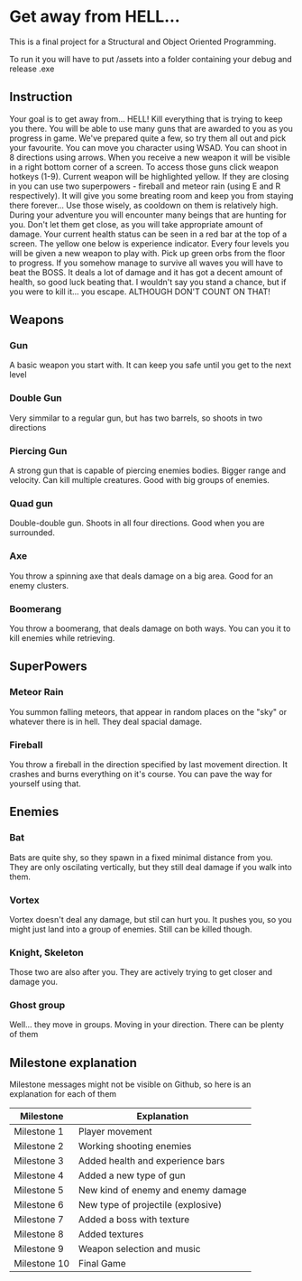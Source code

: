 # Get away from HELL...

This is a final project for a Structural and Object Oriented Programming. 

To run it you will have to put /assets into a folder containing your debug and release .exe

## Instruction

Your goal is to get away from... HELL! Kill everything that is trying to keep you there. You will be able to use many guns that are awarded to you as you progress in game. We've prepared quite a few, so try them all out and pick your favourite. You can move you character using WSAD. You can shoot in 8 directions using arrows. When you receive a new weapon it will be visible in a right bottom corner of a screen.
To access those guns click weapon hotkeys (1-9). Current weapon will be highlighted yellow. If they are closing in you can use two superpowers - fireball and meteor rain (using E and R respectively). It will give you some breating room and keep you from staying there forever... Use those wisely, as cooldown on them is relatively high. During your adventure you will encounter many beings that are hunting for you. Don't let them get close, as you will take appropriate amount of damage. Your current health status can be seen in a red bar at the top of a screen. The yellow one below is experience indicator. Every four levels you will be given a new weapon to play with. Pick up green orbs from the floor to progress. If you somehow manage to survive all waves you will have to beat the BOSS. It deals a lot of damage and it has got a decent amount of health, so good luck beating that. I wouldn't say you stand a chance, but if you were to kill it... you escape. ALTHOUGH DON'T COUNT ON THAT!

## Weapons

### Gun

A basic weapon you start with. It can keep you safe until you get to the next level

### Double Gun

Very simmilar to a regular gun, but has two barrels, so shoots in two directions

### Piercing Gun

A strong gun that is capable of piercing enemies bodies. Bigger range and velocity. Can kill multiple creatures. Good with big groups of enemies.

### Quad gun

Double-double gun. Shoots in all four directions. Good when you are surrounded.

### Axe

You throw a spinning axe that deals damage on a big area. Good for an enemy clusters.

### Boomerang

You throw a boomerang, that deals damage on both ways. You can you it to kill enemies while retrieving.


## SuperPowers

### Meteor Rain

You summon falling meteors, that appear in random places on the "sky" or whatever there is in hell. They deal spacial damage.

### Fireball

You throw a fireball in the direction specified by last movement direction. It crashes and burns everything on it's course. You can pave the way for yourself using that.

## Enemies

### Bat

Bats are quite shy, so they spawn in a fixed minimal distance from you. They are only oscilating vertically, but they still deal damage if you walk into them.

### Vortex

Vortex doesn't deal any damage, but stil can hurt you. It pushes you, so you might just land into a group of enemies. Still can be killed though.

### Knight, Skeleton

Those two are also after you. They are actively trying to get closer and damage you.

### Ghost group

Well... they move in groups. Moving in your direction. There can be plenty of them

## Milestone explanation

Milestone messages might not be visible on Github, so here is an explanation for each of them 

| Milestone    | Explanation                        |
|--------------|------------------------------------|
|  Milestone 1 | Player movement                    |
|  Milestone 2 | Working shooting enemies           |
| Milestone 3  | Added health and experience bars   |
| Milestone 4  | Added a new type of gun            |
| Milestone 5  | New kind of enemy and enemy damage |
| Milestone 6  | New type of projectile (explosive) |
| Milestone 7  | Added a boss with texture          |
| Milestone 8  | Added textures                     |
| Milestone 9  | Weapon selection and music         |
| Milestone 10 | Final Game                         |

